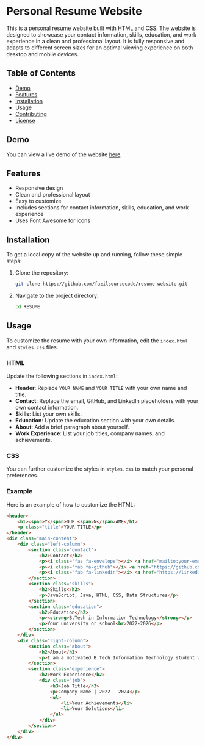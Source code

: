 # Personal Resume Website

This is a personal resume website built with HTML and CSS. The website is designed to showcase your contact information, skills, education, and work experience in a clean and professional layout. It is fully responsive and adapts to different screen sizes for an optimal viewing experience on both desktop and mobile devices.

## Table of Contents

- [Demo](#demo)
- [Features](#features)
- [Installation](#installation)
- [Usage](#usage)
- [Contributing](#contributing)
- [License](#license)

## Demo

You can view a live demo of the website [here](#https://fazilsourcecode.github.io/RESUME/).

## Features

- Responsive design
- Clean and professional layout
- Easy to customize
- Includes sections for contact information, skills, education, and work experience
- Uses Font Awesome for icons

## Installation

To get a local copy of the website up and running, follow these simple steps:

1. Clone the repository:

    ```sh
    git clone https://github.com/fazilsourcecode/resume-website.git
    ```

2. Navigate to the project directory:

    ```sh
    cd RESUME
    ```

## Usage

To customize the resume with your own information, edit the `index.html` and `styles.css` files.

### HTML

Update the following sections in `index.html`:

- **Header**: Replace `YOUR NAME` and `YOUR TITLE` with your own name and title.
- **Contact**: Replace the email, GitHub, and LinkedIn placeholders with your own contact information.
- **Skills**: List your own skills.
- **Education**: Update the education section with your own details.
- **About**: Add a brief paragraph about yourself.
- **Work Experience**: List your job titles, company names, and achievements.

### CSS

You can further customize the styles in `styles.css` to match your personal preferences.

### Example

Here is an example of how to customize the HTML:

```html
<header>
    <h1><span>Y</span>OUR <span>N</span>AME</h1>
    <p class="title">YOUR TITLE</p>
</header>
<div class="main-content">
    <div class="left-column">
        <section class="contact">
            <h2>Contact</h2>
            <p><i class="fas fa-envelope"></i> <a href="mailto:your-email@example.com">your-email@example.com</a></p>
            <p><i class="fab fa-github"></i> <a href="https://github.com/gh-username" target="_blank">gh-username</a></p>
            <p><i class="fab fa-linkedin"></i> <a href="https://linkedin.com/in/linkedin-username" target="_blank">linkedin-username</a></p>
        </section>
        <section class="skills">
            <h2>Skills</h2>
            <p>JavaScript, Java, HTML, CSS, Data Structures</p>
        </section>
        <section class="education">
            <h2>Education</h2>
            <p><strong>B.Tech in Information Technology</strong></p>
            <p>Your university or school<br>2022-2026</p>
        </section>
    </div>
    <div class="right-column">
        <section class="about">
            <h2>About</h2>
            <p>I am a motivated B.Tech Information Technology student with a strong foundation in JavaScript, Java, HTML, CSS, and Data Structures. My academic journey has equipped me with the technical skills and problem-solving abilities necessary for software development. With a keen interest in backend development, I am eager to contribute to innovative projects and learn from industry professionals. I am passionate about creating efficient and scalable backend solutions, and I am excited about the opportunity to grow my skills in a dynamic and challenging environment.</p>
        </section>
        <section class="experience">
            <h2>Work Experience</h2>
            <div class="job">
                <h3>Job Title</h3>
                <p>Company Name | 2022 - 2024</p>
                <ul>
                    <li>Your Achievements</li>
                    <li>Your Solutions</li>
                </ul>
            </div>
        </section>
    </div>
</div>
